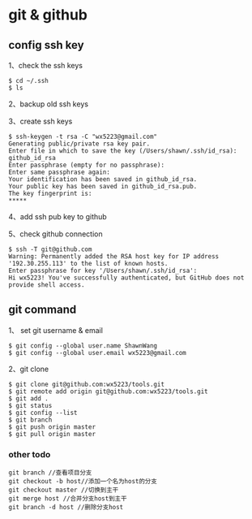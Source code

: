 # git & github
## config ssh key
1、check the ssh keys

	$ cd ~/.ssh
	$ ls
	
2、backup old ssh keys

3、create ssh keys

	$ ssh-keygen -t rsa -C "wx5223@gmail.com" 
	Generating public/private rsa key pair.
	Enter file in which to save the key (/Users/shawn/.ssh/id_rsa): github_id_rsa
	Enter passphrase (empty for no passphrase): 
	Enter same passphrase again: 
	Your identification has been saved in github_id_rsa.
	Your public key has been saved in github_id_rsa.pub.
	The key fingerprint is:
	*****
	
4、add ssh pub key to github

5、check github connection
	
	$ ssh -T git@github.com
	Warning: Permanently added the RSA host key for IP address '192.30.255.113' to the list of known hosts.
	Enter passphrase for key '/Users/shawn/.ssh/id_rsa': 
	Hi wx5223! You've successfully authenticated, but GitHub does not provide shell access.

## git command
1、 set git username & email

	$ git config --global user.name ShawnWang
	$ git config --global user.email wx5223@gmail.com
	
2、git clone
	
	$ git clone git@github.com:wx5223/tools.git
	$ git remote add origin git@github.com:wx5223/tools.git
	$ git add .
	$ git status
	$ git config --list
	$ git branch
	$ git push origin master
	$ git pull origin master
	
### other todo


	git branch //查看项目分支
	git checkout -b host//添加一个名为host的分支
	git checkout master //切换到主干
	git merge host //合并分支host到主干
	git branch -d host //删除分支host

	

